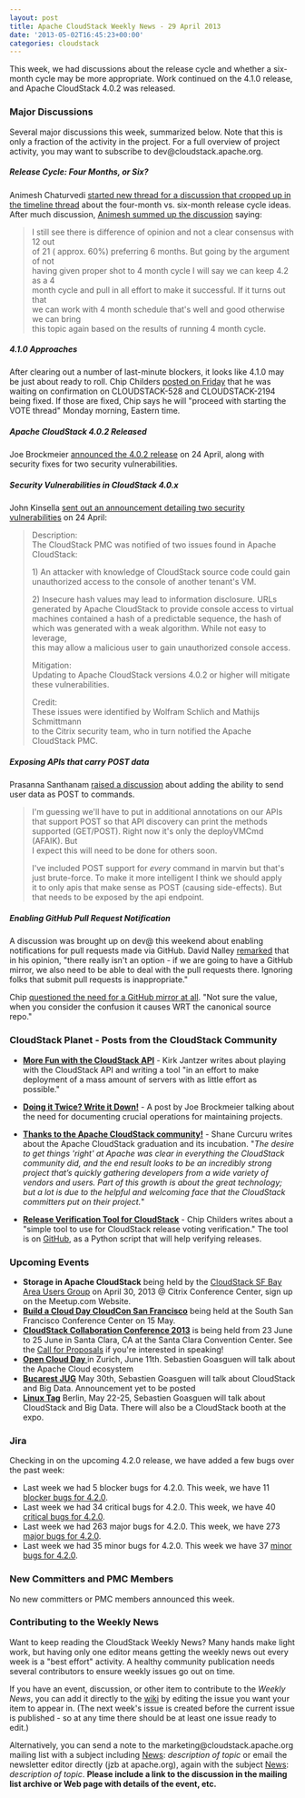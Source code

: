 ```yaml
---
layout: post
title: Apache CloudStack Weekly News - 29 April 2013
date: '2013-05-02T16:45:23+00:00'
categories: cloudstack
---
```

 <p>This week, we had discussions about the release cycle and whether a six-month cycle may be more appropriate. Work continued on the 4.1.0 release, and Apache CloudStack 4.0.2 was released. </p>

<h3><a name="ApacheCloudStackWeeklyNews-29April2013-MajorDiscussions"></a>Major Discussions</h3>

<p>Several major discussions this week, summarized below. Note that this is only a fraction of the activity in the project. For a full overview of project activity, you may want to subscribe to dev@cloudstack.apache.org. </p>

<h5><a name="ApacheCloudStackWeeklyNews-29April2013-ReleaseCycle%3AFourMonths%2CorSix%3F"></a>Release Cycle: Four Months, or Six?</h5>

<p>Animesh Chaturvedi <a href="http://markmail.org/message/3ctdwor5hfbpa3vx" class="external-link" rel="nofollow">started new thread for a discussion that cropped up in the timeline thread</a> about the four-month vs. six-month release cycle ideas. After much discussion, <a href="http://markmail.org/message/rqqbtbumx6xnzrcr" class="external-link" rel="nofollow">Animesh summed up the discussion</a> saying:</p>

<blockquote>
<p>I still see there is difference of opinion and not a clear consensus with 12 out<br/>
of 21 ( approx. 60%) preferring 6 months.  But going by the argument of not<br/>
having given proper shot to 4 month cycle I will say we can keep 4.2 as a 4<br/>
month cycle and pull in all effort to make it successful.  If it turns out that<br/>
we can work with 4 month schedule that's well and good otherwise we can bring<br/>
this topic again based on the results of running 4 month cycle.</p></blockquote>

<h5><a name="ApacheCloudStackWeeklyNews-29April2013-4.1.0Approaches"></a>4.1.0 Approaches</h5>

<p>After clearing out a number of last-minute blockers, it looks like 4.1.0 may be just about ready to roll. Chip Childers <a href="http://markmail.org/message/fe44ea4vy4yughwm" class="external-link" rel="nofollow">posted on Friday</a> that he was waiting on confirmation on CLOUDSTACK-528 and CLOUDSTACK-2194 being fixed. If those are fixed, Chip says he will "proceed with starting the VOTE thread" Monday morning, Eastern time. </p>

<h5><a name="ApacheCloudStackWeeklyNews-29April2013-ApacheCloudStack4.0.2Released"></a>Apache CloudStack 4.0.2 Released </h5>

<p>Joe Brockmeier <a href="http://markmail.org/message/vyukwk2nof5gaqko" class="external-link" rel="nofollow">announced the 4.0.2 release</a> on 24 April, along with security fixes for two security vulnerabilities. </p>

<h5><a name="ApacheCloudStackWeeklyNews-29April2013-SecurityVulnerabilitiesinCloudStack4.0.x"></a>Security Vulnerabilities in CloudStack 4.0.x</h5>

<p>John Kinsella <a href="http://markmail.org/message/36mipmcuj7ryo7py" class="external-link" rel="nofollow">sent out an announcement detailing two security vulnerabilities</a> on 24 April:</p>

<blockquote>
<p>Description:<br/>
The CloudStack PMC was notified of two issues found in Apache CloudStack:</p>

<p>1) An attacker with knowledge of CloudStack source code could gain<br/>
unauthorized access to the console of another tenant's VM.</p>

<p>2) Insecure hash values may lead to information disclosure. URLs<br/>
generated by Apache CloudStack to provide console access to virtual<br/>
machines contained a hash of a predictable sequence, the hash of<br/>
which was generated with a weak algorithm. While not easy to leverage,<br/>
this may allow a malicious user to gain unauthorized console access.</p>

<p>Mitigation:<br/>
Updating to Apache CloudStack versions 4.0.2 or higher will mitigate<br/>
these vulnerabilities.</p>

<p>Credit:<br/>
These issues were identified by Wolfram Schlich and Mathijs Schmittmann<br/>
to the Citrix security team, who in turn notified the Apache<br/>
CloudStack PMC.</p></blockquote>

<h5><a name="ApacheCloudStackWeeklyNews-29April2013-ExposingAPIsthatcarryPOSTdata"></a>Exposing APIs that carry POST data</h5>

<p>Prasanna Santhanam <a href="http://markmail.org/message/ji4d23xozub3nehi" class="external-link" rel="nofollow">raised a discussion</a> about adding the ability to send user data as POST to commands. </p>

<blockquote>
<p>I'm guessing we'll have to put in additional annotations on our APIs<br/>
that support POST so that API discovery can print the methods<br/>
supported (GET/POST). Right now it's only the deployVMCmd (AFAIK). But<br/>
I expect this will need to be done for others soon.</p>

<p>I've included POST support for <em>every</em> command in marvin but that's<br/>
just brute-force. To make it more intelligent I think we should apply<br/>
it to only apis that make sense as POST (causing side-effects). But<br/>
that needs to be exposed by the api endpoint.</p></blockquote>

<h5><a name="ApacheCloudStackWeeklyNews-29April2013-EnablingGitHubPullRequestNotification"></a>Enabling GitHub Pull Request Notification</h5>

<p>A discussion was brought up on dev@ this weekend about enabling notifications for pull requests made via GitHub. David Nalley <a href="http://markmail.org/message/f6cmckyakfa6sof4" class="external-link" rel="nofollow">remarked</a> that in his opinion, "there really isn't an option - if we are going to have a GitHub mirror, we also need to be able to deal with the pull requests there. Ignoring folks that submit pull requests is inappropriate."</p>

<p>Chip <a href="http://markmail.org/message/vwyio3i5merrwrv5" class="external-link" rel="nofollow">questioned the need for a GitHub mirror at all</a>. "Not sure the value, when you consider the confusion it causes WRT the canonical source repo."</p>

<h3><a name="ApacheCloudStackWeeklyNews-29April2013-CloudStackPlanetPostsfromtheCloudStackCommunity"></a>CloudStack Planet - Posts from the CloudStack Community</h3>

<ul>
	<li><b><a href="http://kirkjantzer.blogspot.com/2013/04/more-fun-with-cloudstack-api.html" class="external-link" rel="nofollow">More Fun with the CloudStack API</a></b> - Kirk Jantzer writes about playing with the CloudStack API and writing a tool "in an effort to make deployment of a mass amount of servers with as little effort as possible."</li>
</ul>


<ul>
	<li><b><a href="http://buildacloud.org/blog/257-doing-it-twice-write-it-down.html" class="external-link" rel="nofollow">Doing it Twice? Write it Down!</a></b> - A post by Joe Brockmeier talking about the need for documenting crucial operations for maintaining projects.</li>
</ul>


<ul>
	<li><b><a href="http://communityovercode.com/2013/04/thanks-apache-cloudstack/" class="external-link" rel="nofollow">Thanks to the Apache CloudStack community!</a></b> - Shane Curcuru writes about the Apache CloudStack graduation and its incubation. "<em>The desire to get things 'right' at Apache was clear in everything the CloudStack community did, and the end result looks to be an incredibly strong project that’s quickly gathering developers from a wide variety of vendors and users. Part of this growth is about the great technology; but a lot is due to the helpful and welcoming face that the CloudStack committers put on their project.</em>"</li>
</ul>


<ul>
	<li><b><a href="http://www.chipchilders.com/blog/2013/4/22/release-verification-tool-for-cloudstack.html" class="external-link" rel="nofollow">Release Verification Tool for CloudStack</a></b> - Chip Childers writes about a "simple tool to use for CloudStack release voting verification." The tool is on <a href="https://github.com/chipchilders/cloudstack-release-verification-tool" class="external-link" rel="nofollow">GitHub</a>, as a Python script that will help verifying releases.</li>
</ul>


<h3><a name="ApacheCloudStackWeeklyNews-29April2013-UpcomingEvents"></a>Upcoming Events</h3>

<ul>
	<li><b>Storage in Apache CloudStack</b> being held by the <a href="http://www.meetup.com/CloudStack-SF-Bay-Area-Users-Group/events/108916562/" class="external-link" rel="nofollow">CloudStack SF Bay Area Users Group</a> on April 30, 2013 @ Citrix Conference Center, sign up on the Meetup.com Website.</li>
	<li><b><a href="http://buildacloud.org/about-diy-cloud-computing/cloud-events/viewevent/148-build-a-cloud-day-cloudcon-san-francisco-ca.html" class="external-link" rel="nofollow">Build a Cloud Day CloudCon San Francisco</a></b> being held at the South San Francisco Conference Center on 15 May.</li>
	<li><b><a href="http://cloudstackcollab.net/" class="external-link" rel="nofollow">CloudStack Collaboration Conference 2013</a></b> is being held from 23 June to 25 June in Santa Clara, CA at the Santa Clara Convention Center. See the <a href="http://cloudstackcollab.net/CfP/" class="external-link" rel="nofollow">Call for Proposals</a> if you're interested in speaking!</li>
	<li><b><a href="https://www.ch-open.ch/events/aktuelle-events/open-cloud-day-2013/" class="external-link" rel="nofollow">Open Cloud Day </a></b> in Zurich, June 11th. Sebastien Goasguen will talk about the Apache Cloud ecosystem</li>
	<li><b><a href="http://www.bjug.ro" class="external-link" rel="nofollow">Bucarest JUG</a></b> May 30th, Sebastien Goasguen will talk about CloudStack and Big Data. Announcement yet to be posted</li>
	<li><b><a href="http://www.linuxtag.org/2013/de/program/mittwoch-22-mai-2013.html" class="external-link" rel="nofollow">Linux Tag</a></b> Berlin, May 22-25, Sebastien Goasguen will talk about CloudStack and Big Data. There will also be a CloudStack booth at the expo.</li>
</ul>


<h3><a name="ApacheCloudStackWeeklyNews-29April2013-Jira"></a>Jira</h3>

<p>Checking in on the upcoming 4.2.0 release, we have added a few bugs over the past week:</p>

<ul>
	<li>Last week we had 5 blocker bugs for 4.2.0. This week, we have 11 <a href="http://is.gd/blocker_acs420" class="external-link" rel="nofollow">blocker bugs for 4.2.0</a>.</li>
	<li>Last week we had 34 critical bugs for 4.2.0. This week, we have 40 <a href="http://is.gd/critical_acs420" class="external-link" rel="nofollow">critical bugs for 4.2.0</a>.</li>
	<li>Last week we had 263 major bugs for 4.2.0. This week, we have 273 <a href="http://is.gd/major_acs420" class="external-link" rel="nofollow">major bugs for 4.2.0</a>.</li>
	<li>Last week we had 35 minor bugs for 4.2.0. This week we have 37 <a href="http://is.gd/minor_acs420" class="external-link" rel="nofollow">minor bugs for 4.2.0</a>.</li>
</ul>


<h3><a name="ApacheCloudStackWeeklyNews-29April2013-NewCommittersandPMCMembers"></a>New Committers and PMC Members</h3>

<p>No new committers or PMC members announced this week.</p>

<h3><a name="ApacheCloudStackWeeklyNews-29April2013-ContributingtotheWeeklyNews"></a>Contributing to the Weekly News</h3>

<p>Want to keep reading the CloudStack Weekly News? Many hands make light work, but having only one editor means getting the weekly news out every week is a "best effort" activity. A healthy community publication needs several contributors to ensure weekly issues go out on time.</p>

<p>If you have an event, discussion, or other item to contribute to the <em>Weekly News</em>, you can add it directly to the <a href="https://cwiki.apache.org/confluence/display/CLOUDSTACK/CloudStack+Weekly+News" class="external-link" rel="nofollow">wiki</a> by editing the issue you want your item to appear in. (The next week's issue is created before the current issue is published - so at any time there should be at least one issue ready to edit.) </p>

<p>Alternatively, you can send a note to the marketing@cloudstack.apache.org mailing list with a subject including <a href="/confluence/display/CLOUDSTACK/News" title="News">News</a>: <em>description of topic</em> or email the newsletter editor directly (jzb at apache.org), again with the subject <a href="/confluence/display/CLOUDSTACK/News" title="News">News</a>: <em>description of topic</em>. <b>Please include a link to the discussion in the mailing list archive or Web page with details of the event, etc.</b> </p>
